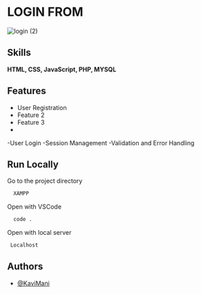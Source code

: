 
# LOGIN FROM

![login (2)](https://github.com/user-attachments/assets/b840bc1a-ecc5-4450-a6fe-dd6c5f7fc051)

## Skills

**HTML, CSS, JavaScript, PHP, MYSQL** 

## Features
- User Registration 
- Feature 2
- Feature 3
-
-User Login
-Session Management
-Validation and Error Handling


## Run Locally

Go to the project directory

```bash
  XAMPP
```

Open with VSCode

```bash
  code .
```

Open with local server

```bash
 Localhost
```


## Authors

- [@KaviMani](https://www.github.com/KaviMani09)
